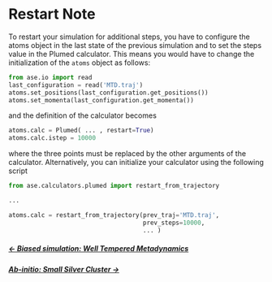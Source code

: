 # Restart Note

To restart your simulation for additional steps, you have 
to configure the atoms object in the last state of the previous simulation and to 
set the steps value in the Plumed calculator. This means you would have to change the initialization of the `atoms` 
object as follows:

```python
from ase.io import read
last_configuration = read('MTD.traj')
atoms.set_positions(last_configuration.get_positions())
atoms.set_momenta(last_configuration.get_momenta())
```

and the definition of the calculator becomes

```python
atoms.calc = Plumed( ... , restart=True)
atoms.calc.istep = 10000
```

where the three points must be replaced by the other arguments of the calculator.
Alternatively, you can initialize your calculator using the following script

```python
from ase.calculators.plumed import restart_from_trajectory

...

atoms.calc = restart_from_trajectory(prev_traj='MTD.traj',
                                     prev_steps=10000,
                                     ... )
```

##### [&larr; Biased simulation: Well Tempered Metadynamics](MTD.md)
##### [Ab-initio: Small Silver Cluster &rarr;](SC.md)
